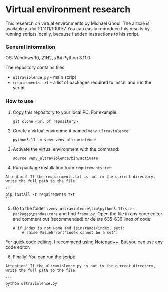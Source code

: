# Virtual environment research

This research on virtual environments by Michael Ghoul. The article is available at doi:10.1111/1000-7 
You can easily reproduce this results by running scripts locally, because i added instructions to his script.

### General Information

OS: Windows 10, 21H2, x64
Python 3.11.0

The repository contains files:

+ `ultraviolence.py` - main script
+ `requirements.txt` - a list of packages required to install and run the script

### How to use

1. Copy this repository to your local PC. For example:

    ```
    git clone <url of repository>
    ```

2. Create a virtual environment named `venv ultraviolence`:

    ```
    python3.11 -m venv venv_ultraviolence
    ```

3. Activate the virtual environment with the command:

    ```
    source venv_ultraviolence/bin/activate
    ```

4. Run package installation from `requirements.txt`:

`Attention! If the requirements.txt is not in the current directory, write the full path to the file.`

    ```
    pip install -r requirements.txt
    ```

5. Go to the folder `\venv_ultraviolence\lib\python3.11\site-packages\pandas\core`
and find `frame.py`. Open the file in any code editor and comment out (recommended) 
or delete 635-636 lines of code:

    ```
    # if index is not None and isinstance(index, set):
        # raise ValueError("index cannot be a set")
    ```
For quick code editing, I recommend using Notepad++. But you can use any code editor.

6. Finally! You can run the script:

`Attention! If the ultraviolence.py is not in the current directory, write the full path to the file.`

    ```
    python ultraviolence.py
    ```
		